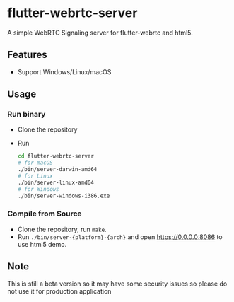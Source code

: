 # flutter-webrtc-server
A simple WebRTC Signaling server for flutter-webrtc and html5.

## Features
- Support Windows/Linux/macOS

## Usage

### Run binary

- Clone the repository
- Run 

    ```bash
    cd flutter-webrtc-server
    # for macOS
    ./bin/server-darwin-amd64
    # for Linux
    ./bin/server-linux-amd64
    # for Windows
    ./bin/server-windows-i386.exe
    ```

### Compile from Source
- Clone the repository, run `make`.  
- Run `./bin/server-{platform}-{arch}` and open https://0.0.0.0:8086 to use html5 demo.

## Note
This is still a beta version so it may have some security issues so please do not use it for production application
